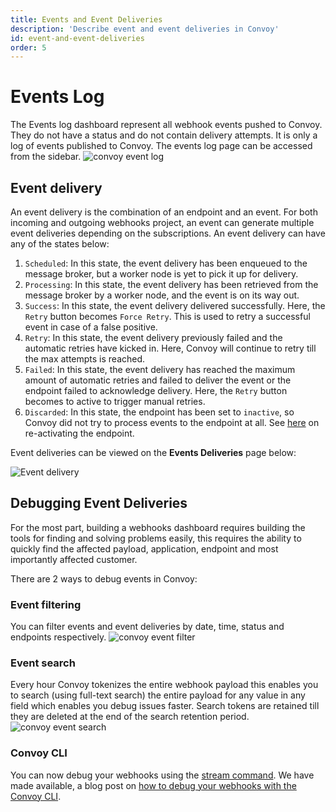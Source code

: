 ```yaml
---
title: Events and Event Deliveries
description: 'Describe event and event deliveries in Convoy'
id: event-and-event-deliveries
order: 5
---
```



# Events Log
The Events log dashboard represent all webhook events pushed to Convoy. They do not have a status and do not contain delivery attempts. It is only a log of events published to Convoy. The events log page can be accessed from the sidebar.
![convoy event log](/docs-assets/event-log.png)

## Event delivery
An event delivery is the combination of an endpoint and an event. For both incoming and outgoing webhooks project, an event can generate multiple event deliveries depending on the subscriptions. An event delivery can have any of the states below:
1. `Scheduled`: In this state, the event delivery has been enqueued to the message broker, but a worker node is yet to pick it up for delivery.
2. `Processing`: In this state, the event delivery has been retrieved from the message broker by a worker node, and the event is on its way out.
3. `Success`: In this state, the event delivery delivered successfully. Here, the `Retry` button becomes `Force Retry`. This is used to retry a successful event in case of a false positive. 
4. `Retry`:  In this state, the event delivery previously failed and the automatic retries have kicked in. Here, Convoy will continue to retry till the max attempts is reached.
5. `Failed`: In this state, the event delivery has reached the maximum amount of automatic retries and failed to deliver the event or the endpoint failed to acknowledge delivery. Here, the `Retry` button becomes to active to trigger manual retries.
6. `Discarded`: In this state, the endpoint has been set to `inactive`, so Convoy did not try to process events to the endpoint at all. See [here](/docs/manual/endpoints#endpoint-state) on re-activating the endpoint.

Event deliveries can be viewed on the **Events Deliveries** page below:

![Event delivery](/docs-assets/event-delivery.png)

## Debugging Event Deliveries

For the most part, building a webhooks dashboard requires building the tools for finding and solving problems easily, this requires the ability to quickly find the affected payload, application, endpoint and most importantly affected customer. 

There are 2 ways to debug events in Convoy:

### Event filtering

You can filter events and event deliveries by date, time, status and endpoints respectively. 
![convoy event filter](/docs-assets/event-filter.png)

### Event search
Every hour Convoy tokenizes the entire webhook payload this enables you to search (using full-text search) the entire payload for any value in any field which enables you debug issues faster. Search tokens are retained till they are deleted at the end of the search retention period.
![convoy event search](/docs-assets/convoy-events-search.gif)


### Convoy CLI

You can now debug your webhooks using the [stream command](/docs/cli#stream). We have made available, a blog post on [how to debug your webhooks with the Convoy CLI](/blog/debug-your-webhooks-with-convoy-cli/).
